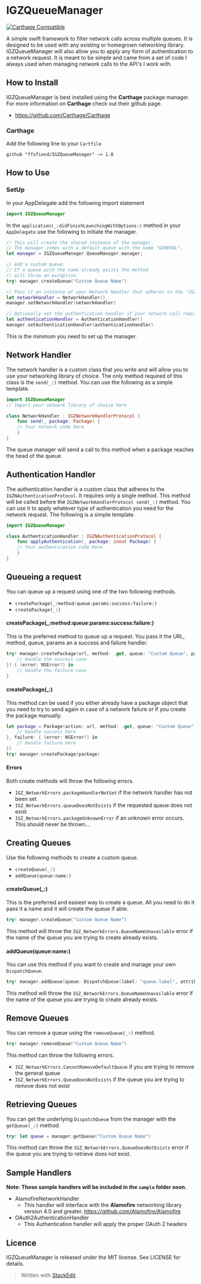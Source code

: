 # IGZQueueManager

[![Carthage Compatible](https://img.shields.io/badge/Carthage-compatible-4BC51D.svg?style=flat)](https://github.com/Carthage/Carthage)

A simple swift framework to filter network calls across multiple queues. It is designed to be used with any existing or homegrown networking library. IGZQueueManager will also allow  you to apply any form of authentication to a network request. It is meant to be simple and came from a set of code I always used when managing network calls to the API's I work with.


## How to Install

IGZQueueManager is best installed using the  **Carthage** package manager. For more information on **Carthage** check out their github page. 

- https://github.com/Carthage/Carthage

### Carthage 
Add the following line to your `Cartfile`

```ogdl
github "ffxfiend/IGZQueueManager" ~> 1.0
```

## How to Use

### SetUp

In your AppDelegate add the following import statement

```swift
import IGZQueueManager
```

In the `application(_:didFinishLaunchingWithOptions:)` method in your `AppDelegate` use the following to initiate the manager.

```swift
// This will create the shared instance of the manager.
// The manager comes with a default queue with the name "GENERAL".
let manager = IGZQueueManager.QueueManager.manager;

// Add a custom queue. 
// If a queue with the name already exists the method
// will throw an exception. 
try! manager.createQueue("Custom Queue Name")

// Pass it an instance of your Network Handler that adheres to the "IGZNetworkHandlerProtocol".
let networkHandler = NetworkHandler()
manager.setNetworkHandler(networkHandler)

// Optionally set the authentication handler if your network call required it. 
let authenticationHandler = AuthenticationHandler()
manager.setAuthenticationHandler(authenticationHandler)
```

This is the minimum you need to set up the manager. 

## Network Handler
The network handler is a custom class that you write and will allow you to use your networking library of choice. The only method required of this class is the `send(_:)` method. You can use the following as a simple template.

```swift
import IGZQueueManager
// Import your network library of choice here

class NetworkHandler : IGZNetworkHandlerProtocol {
	func send(_ package: Package) {
	// Your network code here
	}
}
```

The queue manager will send a call to this method when a package reaches the head of the queue. 

## Authentication Handler
The authentication handler is a custom class that adheres to the `IGZNAuthenticationProtocol`.  It requires only a single method. This method will be called before the `IGZNetworkHandlerProtocol send(_:)`  method. You can use it to apply whatever type of authentication you need for the network request. The following is a simple template.

```swift
import IGZQueueManager

class AuthenticationHandler : IGZNAuthenticationProtocol {
	func applyAuthentication(_ package: inout Package) {
	// Your authentication code here
	}
}
```

## Queueing a request
You can queue up a request using one of the two following methods.

- `createPackage(_:method:queue:params:success:failure:)`
- `createPackage(_:)`

#### createPackage(_:method:queue:params:success:failure:)

This is the preferred method to queue up a request. You pass it the URL, method, queue, params an a success and failure handler. 

```swift
try! manager.createPackage(url, method: .get, queue: "Custom Queue", params: [:], success: { (response: Any?) in
	// Handle the success case
}) { (error: NSError?) in
	// Handle the failure case
}
```

#### createPackage(_:)
This method can be used if you either already have a package object that you need to try to send again in case of a network failure or if you create the package manually. 

```swift
let package = Package(action: url, method: .get, queue: "Custom Queue", parameters: [:], headers: [:], success: { (response: Any?) in
	// Handle success here
}, failure: { (error: NSError?) in
	// Handle failure here
})
try! manager.createPackage(package)
```

#### Errors
Both create methods will throw the following errors.

- `IGZ_NetworkErrors.packageHandlerNotSet` if the network handler has not been set
- `IGZ_NetworkErrors.queueDoesNotExists` if the requested queue does not exist
- `IGZ_NetworkErrors.packageUnknownError` if an unknown error occurs. This should never be thrown...

## Creating Queues
Use the following methods to create a custom queue.

- `createQueue(_:)`
- `addQueue(queue:name:)`

#### createQueue(_:)
This is the preferred and easiest way to create a queue. All you need to do it pass it a name and it will create the queue if able. 

```swift
try! manager.createQueue("Custom Queue Name")
```

This method will throw the `IGZ_NetworkErrors.QueueNameUnavailable` error if the name of the queue you are trying to create already exists. 

#### addQueue(queue:name:)
You can use this method if you want to create and manage your own `DispatchQueue`. 

```swift
try! manager.addQueue(queue: DispatchQueue(label: "queue.label", attributes: []), name: "Custom Queue Name");
```

This method will throw the `IGZ_NetworkErrors.QueueNameUnavailable` error if the name of the queue you are trying to create already exists. 

## Remove Queues
You can remove a queue using the `removeQueue(_:)` method.

```swift
try! manager.removeQueue("Custom Queue Name")
```

This method can throw the following errors.

- `IGZ_NetworkErrors.CannotRemoveDefaultQueue` if you are trying to remove the general queue
- `IGZ_NetworkErrors.QueueDoesNotExists` if the queue you are trying to remove does not exist

## Retrieving Queues
You can get the underlying `DispatchQueue` from the manager with the `getQueue(_:)` method.

```swift
try! let queue = manager.getQueue("Custom Queue Name")
```

This method can throw the `IGZ_NetworkErrors.QueueDoesNotExists` error if the queue you are trying to retrieve does not exist.

## Sample Handlers
**Note: These sample handlers will be included in the `sample` folder soon.**

- AlamofireNetworkHandler
	- This handler will interface with the **Alamofire** networking library version 4.0 and greater. https://github.com/Alamofire/Alamofire
- OAuth2AuthenticationHandler
	- This Authentication handler will apply the proper OAuth 2 headers

## Licence
IGZQueueManager is released under the MIT license. See LICENSE for details.

> Written with [StackEdit](https://stackedit.io/).
